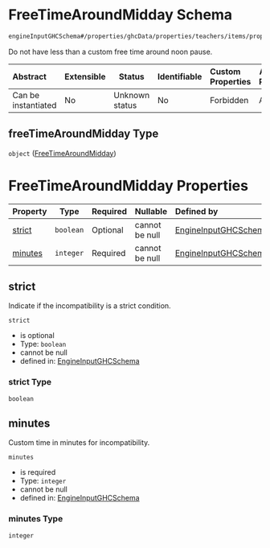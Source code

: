 # FreeTimeAroundMidday Schema

```txt
engineInputGHCSchema#/properties/ghcData/properties/teachers/items/properties/settings/items/properties/incompatibilities/properties/freeTimeAroundMidday
```

Do not have less than a custom free time around noon pause.


| Abstract            | Extensible | Status         | Identifiable | Custom Properties | Additional Properties | Access Restrictions | Defined In                                                         |
| :------------------ | ---------- | -------------- | ------------ | :---------------- | --------------------- | ------------------- | ------------------------------------------------------------------ |
| Can be instantiated | No         | Unknown status | No           | Forbidden         | Allowed               | none                | [ghc.schema.json\*](../out/ghc.schema.json "open original schema") |

## freeTimeAroundMidday Type

`object` ([FreeTimeAroundMidday](ghc-properties-ghcdata-properties-teachers-teacher-properties-settings-periodsetting-properties-incompatibilities-properties-freetimearoundmidday.md))

# FreeTimeAroundMidday Properties

| Property            | Type      | Required | Nullable       | Defined by                                                                                                                                                                                                                                                                                                                                                                     |
| :------------------ | --------- | -------- | -------------- | :----------------------------------------------------------------------------------------------------------------------------------------------------------------------------------------------------------------------------------------------------------------------------------------------------------------------------------------------------------------------------- |
| [strict](#strict)   | `boolean` | Optional | cannot be null | [EngineInputGHCSchema](ghc-properties-ghcdata-properties-teachers-teacher-properties-settings-periodsetting-properties-incompatibilities-properties-freetimearoundmidday-properties-strict.md "engineInputGHCSchema#/properties/ghcData/properties/teachers/items/properties/settings/items/properties/incompatibilities/properties/freeTimeAroundMidday/properties/strict")   |
| [minutes](#minutes) | `integer` | Required | cannot be null | [EngineInputGHCSchema](ghc-properties-ghcdata-properties-teachers-teacher-properties-settings-periodsetting-properties-incompatibilities-properties-freetimearoundmidday-properties-minutes.md "engineInputGHCSchema#/properties/ghcData/properties/teachers/items/properties/settings/items/properties/incompatibilities/properties/freeTimeAroundMidday/properties/minutes") |

## strict

Indicate if the incompatibility is a strict condition.


`strict`

-   is optional
-   Type: `boolean`
-   cannot be null
-   defined in: [EngineInputGHCSchema](ghc-properties-ghcdata-properties-teachers-teacher-properties-settings-periodsetting-properties-incompatibilities-properties-freetimearoundmidday-properties-strict.md "engineInputGHCSchema#/properties/ghcData/properties/teachers/items/properties/settings/items/properties/incompatibilities/properties/freeTimeAroundMidday/properties/strict")

### strict Type

`boolean`

## minutes

Custom time in minutes for incompatibility.


`minutes`

-   is required
-   Type: `integer`
-   cannot be null
-   defined in: [EngineInputGHCSchema](ghc-properties-ghcdata-properties-teachers-teacher-properties-settings-periodsetting-properties-incompatibilities-properties-freetimearoundmidday-properties-minutes.md "engineInputGHCSchema#/properties/ghcData/properties/teachers/items/properties/settings/items/properties/incompatibilities/properties/freeTimeAroundMidday/properties/minutes")

### minutes Type

`integer`
